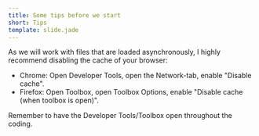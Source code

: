 ```yaml
---
title: Some tips before we start
short: Tips
template: slide.jade
---
```


As we will work with files that are loaded asynchronously, I highly recommend disabling the cache of your browser:

* Chrome: Open Developer Tools, open the Network-tab, enable "Disable cache".
* Firefox: Open Toolbox, open Toolbox Options, enable "Disable cache (when toolbox is open)".

Remember to have the Developer Tools/Toolbox open throughout the coding.